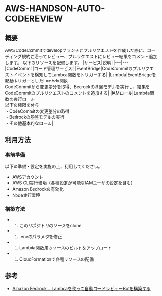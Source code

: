 # AWS-HANDSON-AUTO-CODEREVIEW

## 概要
AWS CodeCommitでdevelopブランチにプルリクエストを作成した際に、コーディング規約に沿ってレビュー、プルリクエストにレビュー結果をコメント追加します。
以下のリソースを配備します。
|サービス|説明|
|---|---
|CodeCommit|コード管理サ－ビス|
|EventBridge|CodeCommitのプルリクエストイベントを検知してLambda関数をトリガーする|
|Lambda|EventBridgeを起動トリガーとしたLambda関数<br>CodeCommitから変更差分を取得、Bedrockの基盤モデルを実行し、結果をCodeCommitのプルリクエストのコメントを追加する|
|IAMロール|Lambda関数の実行ロール<br>以下の権限を付与<br>・CodeCommitの変更差分の取得<br>・Bedrockの基盤モデルの実行<br>・その他基本的なロール|

## 利用方法
### 事前準備
以下の準備・設定を実施の上、利用してください。
- AWSアカウント
- AWS CLI実行環境（各種設定が可能なIAMユーザの設定を含む）
- Amazon Bedrockの有効化
- Node実行環境

### 構築方法
- 1. このリポジトリのソースをclone
- 1. .envのパラメタを修正
- 1. Lambda関数用のソースのビルド＆アップロード
- 1. CloudFormationで各種リソースの配備

## 参考
- [Amazon Bedrock + Lambdaを使って自動コードレビューBotを構築する](https://tetete-home.com/article/1198)